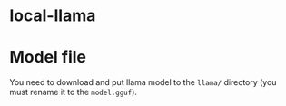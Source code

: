 # local-llama

# Model file

You need to download and put llama model to the `llama/` directory (you must rename it to the `model.gguf`).

